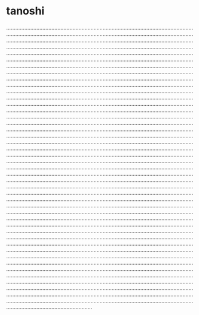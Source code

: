 # tanoshi
.........................................................................................................................................................................................................................................................................................................................................................................................................................................................................................................................................................................................................................................................................................................................................................................................................................................................................................................................................................................................................................................................................................................................................................................................................................................................................................................................................................................................................................................................................................................................................................................................................................................................................................................................................................................................................................................................................................................................................................................................................................................................................................................................................................................................................................................................................................................................................................................................................................................................................................................................................................................................................................................................................................................................................................................................................................................................................................................................................................................................................................................................................................................................................................................................................................................................................................................................................................................................................................................................................................................................................................................................................................................................................................................................................................................................................................................................................................................................................................................................................................................................................................................................................................................................................................................................................................................................................................................................................................................................................................................................................................................................................................................................................................................................................................................................................................................................................................................................................................................................................................................................................................................................................................................................................................................................................................................................................................................................................................................................................................................................................................................................................................................................................................................................................